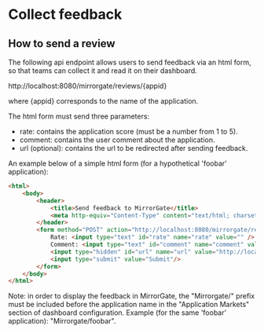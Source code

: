 # Collect feedback

## How to send a review

The following api endpoint allows users to send feedback via an html form, so that teams can collect it and read it on their dashboard.

http://localhost:8080/mirrorgate/reviews/{appid}

where {appid} corresponds to the name of the application.

The html form must send three parameters:
- rate: contains the application score (must be a number from 1 to 5).
- comment: contains the user comment about the application.
- url (optional): contains the url to be redirected after sending feedback.

An example below of a simple html form (for a hypothetical 'foobar' application):
```html
<html>
    <body>
        <header>
            <title>Send feedback to MirrorGate</title>
            <meta http-equiv="Content-Type" content="text/html; charset=UTF-8" />
        </header>
        <form method="POST" action="http://localhost:8080/mirrorgate/reviews/foobar" id="form" name ="form">
            Rate: <input type="text" id="rate" name="rate" value="" />
            Comment: <input type="text" id="comment" name="comment" value="" />
            <input type="hidden" id="url" name="url" value="http://localhost:8080/mirrorgate/" />
            <input type="submit" value="Submit"/>
        </form>
    </body>
</html>
```

Note: in order to display the feedback in MirrorGate, the "Mirrorgate/" prefix must be included before the application name in the "Application Markets" section of dashboard configuration. Example (for the same 'foobar' application): "Mirrorgate/foobar".